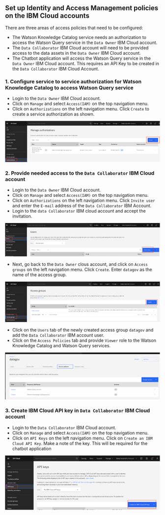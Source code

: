 ## Set up Identity and Access Management policies on the IBM Cloud accounts

There are three areas of access policies that need to be configured:
- The Watson Knowledge Catalog service needs an authorization to access the Watson Query service in the `Data Owner` IBM Cloud account.
- The `Data Collaborator` IBM Cloud account will need to be provided access to the data assets in the `Data Owner` IBM Cloud account.
- The Chatbot application will access the Watson Query service in the `Data Owner` IBM Cloud account. This requires an API Key to be created in the `Data Collaborator` IBM Cloud Account.

### 1. Configure service to service authorization for Watson Knowledge Catalog to access Watson Query service

- Login to the `Data Owner` IBM Cloud account.
- Click on `Manage`  and select `Access(IAM)` on the top navigation menu.
- Click on `Authorizations` on the left navigation menu. Click `Create` to create a service authorization as shown.

![svc_svc_auth](./images/svc_svc_auth.png)

### 2. Provide needed access to the `Data Collaborator` IBM Cloud account

- Login to the `Data Owner` IBM Cloud account.
- Click on `Manage`  and select `Access(IAM)` on the top navigation menu.
- Click on `Authorizations` on the left navigation menu. Click `Invite user` and enter the `E-mail` address of the `Data Collaborator` IBM Account.
- Login to the `data Collaborator` IBM cloud account and accept the invitation.

![invite_user](./images/invite_user.png)

- Next, go back to the `Data Owner` clous account, and click on `Access groups` on the left navigation menu. Click `Create`. Enter `datagov` as the name of the access group.

![access_group](./images/access_group.png)

- Click on the `Users` tab of the newly created access group `datagov` and add the `Data Collaborator` IBM account user.
- Click on the `Access Policies` tab and provide `Viewer` role to the Watson Knowledge Catalog and Watson Query services.

![access_group_policies](./images/access_group_policies.png)

### 3. Create IBM Cloud API key in `Data Collaborator` IBM Cloud account

- Login to the `Data Collaborator` IBM Cloud account.
- Click on `Manage`  and select `Access(IAM)` on the top navigation menu.
- Click on `API Keys` on the left navigation menu. Click on `Create an IBM Cloud API Key`. Make a note of the key. This will be required for the chatbot application

![cloud_api_key](./images/cloud_api_key.png)
